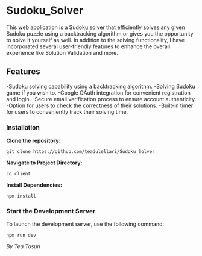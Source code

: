 # Sudoku_Solver

This web application is a Sudoku solver that efficiently solves any given Sudoku puzzle using a backtracking algorithm or gives you the opportunity to solve it yourself as well. In addition to the solving functionality, I have incorporated several user-friendly features to enhance the overall experience like Solution Validation and more.

## Features

-Sudoku solving capability using a backtracking algorithm.
-Solving Sudoku game if you wish to.
-Google OAuth integration for convenient registration and login.
-Secure email verification process to ensure account authenticity.
-Option for users to check the correctness of their solutions.
-Built-in timer for users to conveniently track their solving time.

### Installation

**Clone the repository:**

  
   `git clone https://github.com/teadulellari/Sudoku_Solver`
   
**Navigate to Project Directory:**

`cd client`

**Install Dependencies:**

`npm install`


### Start the Development Server

To launch the development server, use the following command:

`npm run dev`


*By Tea Tosun*
